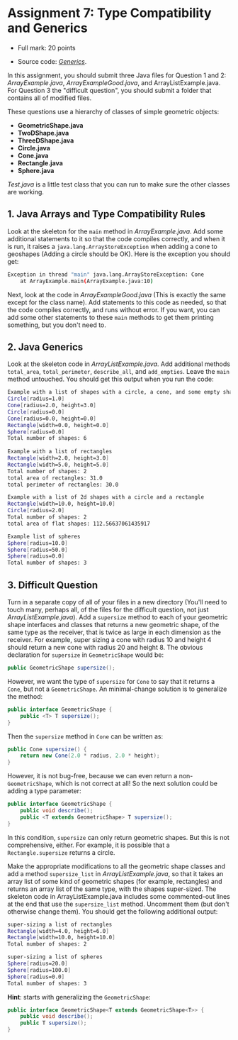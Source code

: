 # Assignment 7: Type Compatibility and Generics

  - Full mark: 20 points

  - Source code: [*Generics*][Code1].


In this assignment, you should submit three Java files for Question 1 and 2: *ArrayExample.java*,
*ArrayExampleGood.java*, and ArrayListExample.java. For Question 3 the "difficult question", you should submit a folder
that contains all of modified files.

These questions use a hierarchy of classes of simple geometric objects:

  - **GeometricShape.java**
  - **TwoDShape.java**
  - **ThreeDShape.java**
  - **Circle.java**
  - **Cone.java**
  - **Rectangle.java**
  - **Sphere.java**

*Test.java* is a little test class that you can run to make sure the other classes are working.


## 1. Java Arrays and Type Compatibility Rules

Look at the skeleton for the `main` method in *ArrayExample.java*. Add some additional statements to it so that the code
compiles correctly, and when it is run, it raises a `java.lang.ArrayStoreException` when adding a cone to geoshapes
(Adding a circle should be OK). Here is the exception you should get:

```sh
Exception in thread "main" java.lang.ArrayStoreException: Cone
    at ArrayExample.main(ArrayExample.java:10)
```

Next, look at the code in *ArrayExampleGood.java* (This is exactly the same except for the class name). Add statements
to this code as needed, so that the code compiles correctly, and runs without error. If you want, you can add some other
statements to these `main` methods to get them printing something, but you don't need to.


## 2. Java Generics

Look at the skeleton code in *ArrayListExample.java*. Add additional methods `total_area`, `total_perimeter`,
`describe_all`, and `add_empties`. Leave the `main` method untouched. You should get this output when you run the code:

```sh
Example with a list of shapes with a circle, a cone, and some empty shapes
Circle[radius=1.0]
Cone[radius=2.0, height=3.0]
Circle[radius=0.0]
Cone[radius=0.0, height=0.0]
Rectangle[width=0.0, height=0.0]
Sphere[radius=0.0]
Total number of shapes: 6
 
Example with a list of rectangles
Rectangle[width=2.0, height=3.0]
Rectangle[width=5.0, height=5.0]
Total number of shapes: 2
total area of rectangles: 31.0
total perimeter of rectangles: 30.0

Example with a list of 2d shapes with a circle and a rectangle
Rectangle[width=10.0, height=10.0]
Circle[radius=2.0]
Total number of shapes: 2
total area of flat shapes: 112.56637061435917

Example list of spheres
Sphere[radius=10.0]
Sphere[radius=50.0]
Sphere[radius=0.0]
Total number of shapes: 3
```


## 3. Difficult Question

Turn in a separate copy of all of your files in a new directory (You'll need to touch many, perhaps all, of the files
for the difficult question, not just *ArrayListExample.java*). Add a `supersize` method to each of your geometric shape
interfaces and classes that returns a new geometric shape, of the same type as the receiver, that is twice as large in
each dimension as the receiver. For example, super sizing a cone with radius 10 and height 4 should return a new cone
with radius 20 and height 8. The obvious declaration for `supersize` in `GeometricShape` would be:

```java
public GeometricShape supersize();
```

However, we want the type of `supersize` for `Cone` to say that it returns a `Cone`, but not a `GeometricShape`. An
minimal-change solution is to generalize the method:

```java
public interface GeometricShape {
    public <T> T supersize();
}
```

Then the `supersize` method in `Cone` can be written as:

```java
public Cone supersize() {
    return new Cone(2.0 * radius, 2.0 * height);
}
```

However, it is not bug-free, because we can even return a non-`GeometricShape`, which is not correct at all! So the next
solution could be adding a type parameter:

```java
public interface GeometricShape {
    public void describe();
    public <T extends GeometricShape> T supersize();
}
```

In this condition, `supersize` can only return geometric shapes. But this is not comprehensive, either. For example, it
is possible that a `Rectangle.supersize` returns a circle.

Make the appropriate modifications to all the geometric shape classes and add a method `supersize_list` in
*ArrayListExample.java*, so that it takes an array list of some kind of geometric shapes (for example, rectangles) and
returns an array list of the same type, with the shapes super-sized. The skeleton code in ArrayListExample.java includes
some commented-out lines at the end that use the `supersize_list` method. Uncomment them (but don't otherwise change
them). You should get the following additional output:

```sh
super-sizing a list of rectangles
Rectangle[width=4.0, height=6.0]
Rectangle[width=10.0, height=10.0]
Total number of shapes: 2

super-sizing a list of spheres
Sphere[radius=20.0]
Sphere[radius=100.0]
Sphere[radius=0.0]
Total number of shapes: 3
```

**Hint**: starts with generalizing the ```GeometricShape```:

```java
public interface GeometricShape<T extends GeometricShape<T>> {
    public void describe();
    public T supersize();
}
```



[Code1]: https://github.com/MarcoXZh/OOPJavaCourse/blob/master/Assignment7%20Type%20Compatibility%20and%20Generics/Generics/
